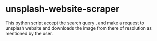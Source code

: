 # unsplash-website-scraper

This python script accept the search query , and make a request to unsplash website and downloads the image from there of resolution as mentioned by the user.
